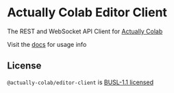 # Actually Colab Editor Client

The REST and WebSocket API Client for [Actually Colab](https://actuallycolab.org)

Visit the [docs](https://docs.actuallycolab.org) for usage info

## License

`@actually-colab/editor-client` is [BUSL-1.1 licensed](./LICENSE)
